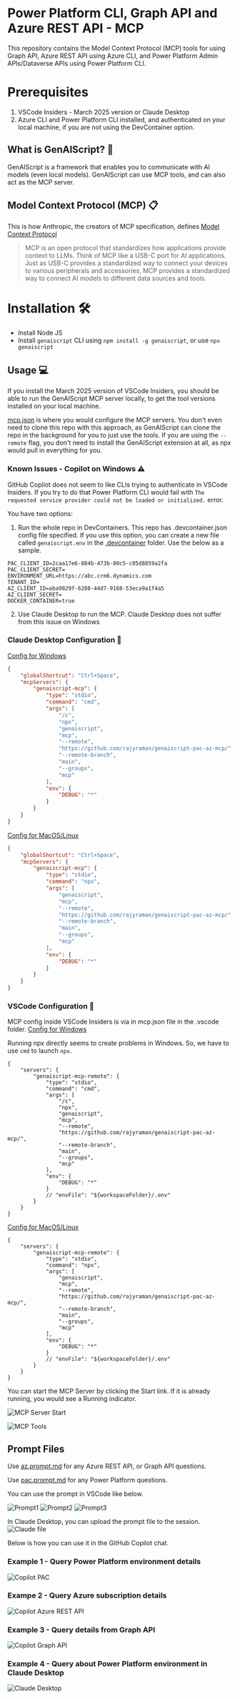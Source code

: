 # Power Platform CLI, Graph API and Azure REST API - MCP

This repository contains the Model Context Protocol (MCP) tools for using Graph API, Azure REST API using Azure CLI, and Power Platform Admin APIs/Dataverse APIs using Power Platform CLI.

# Prerequisites

1. VSCode Insiders - March 2025 version or Claude Desktop
2. Azure CLI and Power Platform CLI installed, and authenticated on your local machine, if you are not using the DevContainer option.

## What is GenAIScript? 🤖

GenAIScript is a framework that enables you to communicate with AI models (even local models). GenAIScript can use MCP tools, and can also act as the MCP server.

## Model Context Protocol (MCP) 📋

This is how Anthropic, the creators of MCP specification, defines [Model Context Protocol](https://modelcontextprotocol.io/introduction)

> MCP is an open protocol that standardizes how applications provide context to LLMs. Think of MCP like a USB-C port for AI applications. Just as USB-C provides a standardized way to connect your devices to various peripherals and accessories, MCP provides a standardized way to connect AI models to different data sources and tools.

# Installation 🛠️

- Install Node JS
- Install `genaiscript` CLI using `npm install -g genaiscript`, or use `npx genaiscript`

## Usage 💻

If you install the March 2025 version of VSCode Insiders, you should be able to run the GenAIScript MCP server locally, to get the tool versions installed on your local machine.

[mcp.json](./.vscode/mcp.json) is where you would configure the MCP servers. You don't even need to clone this repo with this approach, as GenAIScript can clone the repo in the background for you to just use the tools. If you are using the `--remote` flag, you don't need to install the GenAIScript extension at all, as npx would pull in everything for you.

### Known Issues - Copilot on Windows ⚠️

GitHub Copilot does not seem to like CLIs trying to authenticate in VSCode Insiders. If you try to do that Power Platform CLI would fail with `The requested service provider could not be loaded or initialized.` error.

You have two options:

1. Run the whole repo in DevContainers. This repo has .devcontainer.json config file specified. If you use this option, you can create a new file called `genaiscript.env` in the [.devcontainer](./.devcontainer) folder. Use the below as a sample.
```
PAC_CLIENT_ID=2caa17e6-884b-473b-80c5-c05d8859a2fa
PAC_CLIENT_SECRET=
ENVIRONMENT_URL=https://abc.crm6.dynamics.com
TENANT_ID=
AZ_CLIENT_ID=aba9829f-6288-44d7-9168-53eca9a1f4a5
AZ_CLIENT_SECRET=
DOCKER_CONTAINER=true
```
2. Use Claude Desktop to run the MCP. Claude Desktop does not suffer from this issue on Windows

### Claude Desktop Configuration 🧠

<u>Config for Windows</u>
```json
{
    "globalShortcut": "Ctrl+Space",
    "mcpServers": {
        "genaiscript-mcp": {
            "type": "stdio",
            "command": "cmd",
            "args": [
                "/c",
                "npx",
                "genaiscript",
                "mcp",
                "--remote",
                "https://github.com/rajyraman/genaiscript-pac-az-mcp/",
                "--remote-branch",
                "main",
                "--groups",
                "mcp"
            ],
            "env": {
                "DEBUG": "*"
            }
        }		
    }
}
```

<u>Config for MacOS/Linux</u>
```json
{
    "globalShortcut": "Ctrl+Space",
    "mcpServers": {
        "genaiscript-mcp": {
            "type": "stdio",
            "command": "npx",
            "args": [
                "genaiscript",
                "mcp",
                "--remote",
                "https://github.com/rajyraman/genaiscript-pac-az-mcp/",
                "--remote-branch",
                "main",
                "--groups",
                "mcp"
            ],
            "env": {
                "DEBUG": "*"
            }
        }		
    }
}
```

### VSCode Configuration 🧩

MCP config inside VSCode Insiders is via in mcp.json file in the .vscode folder.
<u>Config for Windows</u>

Running npx directly seems to create problems in Windows. So, we have to use `cmd` to launch `npx`.

```jsonc
{
    "servers": {
        "genaiscript-mcp-remote": {
            "type": "stdio",
            "command": "cmd",
            "args": [
                "/c",
                "npx",
                "genaiscript",
                "mcp",
                "--remote",
                "https://github.com/rajyraman/genaiscript-pac-az-mcp/",
                "--remote-branch",
                "main",
                "--groups",
                "mcp"
            ],
            "env": {
                "DEBUG": "*"
            }
            // "envFile": "${workspaceFolder}/.env"
        }        
    }
}
```

<u>Config for MacOS/Linux</u>

```jsonc
{
    "servers": {
        "genaiscript-mcp-remote": {
            "type": "stdio",
            "command": "npx",
            "args": [
                "genaiscript",
                "mcp",
                "--remote",
                "https://github.com/rajyraman/genaiscript-pac-az-mcp/",
                "--remote-branch",
                "main",
                "--groups",
                "mcp"
            ],
            "env": {
                "DEBUG": "*"
            }
            // "envFile": "${workspaceFolder}/.env"
        }        
    }
}
```
You can start the MCP Server by clicking the Start link. If it is already running, you would see a Running indicator.

![MCP Server Start](./screenshots/mcp-server-vscode.jpg)

![MCP Tools](./screenshots/mcp-tools.jpg)

## Prompt Files

Use [az.prompt.md](./.github/prompts/az.prompt.md) for any Azure REST API, or Graph API questions.

Use [pac.prompt.md](./.github/prompts/pac.prompt.md) for any Power Platform questions.

You can use the prompt in VSCode like below.

![Prompt1](./screenshots/prompt1.jpg)
![Prompt2](./screenshots/prompt2.jpg)
![Prompt3](./screenshots/prompt3.jpg)

In Claude Desktop, you can upload the prompt file to the session.
![Claude file](./screenshots/claude.jpg)

Below is how you can use it in the GitHub Copilot chat.

### Example 1 - Query Power Platform environment details
![Copilot PAC](./screenshots/copilot-pac.jpg)

### Exampe 2 - Query Azure subscription details
![Copilot Azure REST API](./screenshots/copilot-azure.jpg)

### Example 3 - Query details from Graph API
![Copilot Graph API](./screenshots/copilot-graph.jpg)

### Example 4 - Query about Power Platform environment in Claude Desktop
![Claude Desktop](./screenshots/claude-chat.jpg)